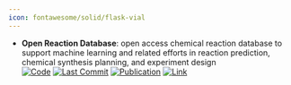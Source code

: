 ```yaml
---
icon: fontawesome/solid/flask-vial
---
```


- **Open Reaction Database**: open access chemical reaction database to support machine learning and related efforts in reaction prediction, chemical synthesis planning, and experiment design  
		[![Code](https://img.shields.io/github/stars/open-reaction-database/ord-schema?style=for-the-badge&logo=github)](https://github.com/open-reaction-database/ord-schema) [![Last Commit](https://img.shields.io/github/last-commit/open-reaction-database/ord-schema?style=for-the-badge&logo=github)](https://github.com/open-reaction-database/ord-schema) [![Publication](https://img.shields.io/badge/Publication-Citations:163-blue?style=for-the-badge&logo=bookstack)](https://doi.org/10.1021/jacs.1c09820) [![Link](https://img.shields.io/badge/Link-offline-red?style=for-the-badge&logo=xamarin&logoColor=red)](https://docs.open-reaction-database.org/en/latest/) 
